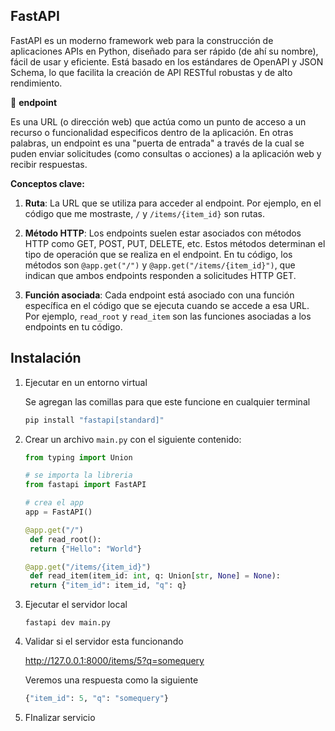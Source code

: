 ## FastAPI

FastAPI es un moderno framework web para la construcción de aplicaciones APIs en Python, diseñado para ser rápido (de ahí su nombre), fácil de usar y eficiente. Está basado en los estándares de OpenAPI y JSON Schema, lo que facilita la creación de API RESTful robustas y de alto rendimiento.

:round_pushpin: **endpoint**

Es una URL (o dirección web) que actúa como un punto de acceso a un recurso o funcionalidad especificos dentro de la aplicación. En otras palabras, un endpoint es una "puerta de entrada" a través de la cual se puden enviar solicitudes (como consultas o acciones) a la aplicación web y recibir respuestas.

**Conceptos clave:**

1. **Ruta**: La URL que se utiliza para acceder al endpoint. Por ejemplo, en el código que me mostraste, `/` y `/items/{item_id}` son rutas.

2. **Método HTTP**: Los endpoints suelen estar asociados con métodos HTTP como GET, POST, PUT, DELETE, etc. Estos métodos determinan el tipo de operación que se realiza en el endpoint. En tu código, los métodos son `@app.get("/")` y `@app.get("/items/{item_id}")`, que indican que ambos endpoints responden a solicitudes HTTP GET.

3. **Función asociada**: Cada endpoint está asociado con una función específica en el código que se ejecuta cuando se accede a esa URL. Por ejemplo, `read_root` y `read_item` son las funciones asociadas a los endpoints en tu código.

## Instalación

1. Ejecutar en un entorno virtual
   
   Se agregan las comillas para que este funcione en cualquier terminal
   
   ```python
   pip install "fastapi[standard]"
   ```

2. Crear un archivo `main.py` con el siguiente contenido:
   
   ```python
   from typing import Union
   
   # se importa la libreria
   from fastapi import FastAPI
   
   # crea el app
   app = FastAPI()
   
   @app.get("/")
    def read_root():
    return {"Hello": "World"}
   
   @app.get("/items/{item_id}")
    def read_item(item_id: int, q: Union[str, None] = None):
    return {"item_id": item_id, "q": q}
   ```

3. Ejecutar el servidor local
   
   `fastapi dev main.py`

4. Validar si el servidor esta funcionando
   
    http://127.0.0.1:8000/items/5?q=somequery
   
   Veremos una respuesta como la siguiente
   
   ```python
   {"item_id": 5, "q": "somequery"}
   ```

5. FInalizar servicio
